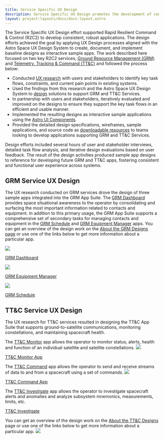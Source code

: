 ```yaml
---
title: Service Specific UX Design
description: Service Specific UX Design promotes the development of consistent, robust applications to support Enterprise Ground Services (R2C2) by applying UX design process and the Astro Space UX Design System.
layout: project:layouts/docs/docs-layout.astro
---
```


The Service Specific UX Design effort supported Rapid Resilient Command & Control (R2C2) to develop consistent, robust applications. The design efforts achieved the goal by applying UX Design processes aligned with the Astro Space UX Design System to create, document, and implement baseline designs as interactive sample apps. The work described here focused on two key R2C2 services, [Ground Resource Management (GRM)][grm-designs] and [Telemetry, Tracking & Command (TT&C)][ttc-designs] and followed the process below:

- Conducted [UX research](/design-process/research) with users and stakeholders to identify key task flows, constraints, and current pain points in existing systems.
- Used the findings from this research and the Astro Space UX Design System to [design](/design-process/ui-design) solutions to support GRM and TT&C Services.
- In partnership with users and stakeholders, iteratively evaluated and improved on the designs to ensure they support the key task flows in an efficient and usable manner.
- Implemented the resulting designs as interactive sample applications using the [Astro UI Components](/components/readme).
- Provided the detailed design specifications, wireframes, sample applications, and source code as [downloadable resources](/downloads) to teams looking to develop applications supporting GRM and TT&C Services.

Design efforts included several hours of user and stakeholder interviews, detailed task flow analysis, and iterative design evaluations based on user feedback. The result of the design activities produced sample app designs to reference for developing future GRM and TT&C apps, fostering consistent and functional user experience across systems.


## GRM Service UX Design

The UX research conducted on GRM services drove the design of three sample apps integrated into the GRM App Suite. The [GRM Dashboard][grm-dashboard] provides space situational awareness to the operator by consolidating and surfacing the most important information related to contacts and equipment. In addition to this primary usage, the GRM App Suite supports a comprehensive set of secondary tasks for managing contacts and equipment in the [GRM Schedule][grm-schedule] and [GRM Equipment Manager][grm-equipment] apps. You can get an overview of the design work on the [About the GRM Designs page][grm-designs] or use one of the links below to get more information about a particular app.

![](/img/case-studies/service-specific-ux-design/grm-dashboard-app.webp)

[GRM Dashboard][grm-dashboard]

![](/img/case-studies/service-specific-ux-design/grm-equipment-manager.webp)

[GRM Equipment Manager][grm-equipment]

![](/img/case-studies/service-specific-ux-design/grm-schedule.webp)

[GRM Schedule][grm-schedule]

## TT&C Service UX Design

The UX research for TT&C services resulted in designing the TT&C App Suite that supports ground-to-satellite communications, monitoring constellations, and maintaining spacecraft health.

The [TT&C Monitor][ttc-monitor] app allows the operator to monitor status, alerts, health and function of an individual satellite and satellite constellations.
![](/img/case-studies/service-specific-ux-design/ttc-monitor-app.webp)

[TT&C Monitor App][ttc-monitor]


The [TT&C Command][ttc-command] app allows the operator to send and receive streams of data to and from a spacecraft using a set of commands.
![](/img/case-studies/service-specific-ux-design/ttc-command-app.webp)

[TT&C Command App][ttc-command]


The [TT&C Investigate][ttc-investigate] app allows the operator to investigate spacecraft alerts and anomalies and analyze subsystem mnemonics, measurements, limits, etc.

[TT&C Investigate][ttc-investigate]

You can get an overview of the design work on the [About the TT&C Designs][ttc-designs] page or use one of the links below to get more information about a particular app.
![](/img/case-studies/service-specific-ux-design/ttc-investigate-app.webp)


[grm-designs]: /grm-service-ux-design/about-the-grm-designs
[grm-dashboard]: /grm-service-ux-design/grm-dashboard
[grm-equipment]: /grm-service-ux-design/grm-equipment-manager
[grm-schedule]: /grm-service-ux-design/grm-schedule
[ttc-designs]: /ttc-service-ux-design/about-the-ttc-designs
[ttc-monitor]: /ttc-service-ux-design/ttc-monitor
[ttc-command]: /ttc-service-ux-design/ttc-command
[ttc-investigate]: /ttc-service-ux-design/ttc-investigate
